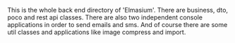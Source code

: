 This is the whole back end directory of 'Elmasium'.
There are business, dto, poco and rest api classes.
There are also two independent console applications in order to send emails and sms.
And of course there are some util classes and applications like image compress and import.
